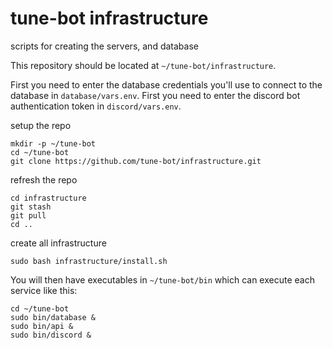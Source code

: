 # tune-bot infrastructure
scripts for creating the servers, and database

This repository should be located at `~/tune-bot/infrastructure`.

First you need to enter the database credentials you'll use to connect to the database in `database/vars.env`.
First you need to enter the discord bot authentication token in `discord/vars.env`.


setup the repo
```
mkdir -p ~/tune-bot
cd ~/tune-bot
git clone https://github.com/tune-bot/infrastructure.git
```

refresh the repo
```
cd infrastructure
git stash
git pull
cd ..
```

create all infrastructure
```
sudo bash infrastructure/install.sh
```

You will then have executables in `~/tune-bot/bin` which can execute each service like this:

```
cd ~/tune-bot
sudo bin/database &
sudo bin/api &
sudo bin/discord &
```
